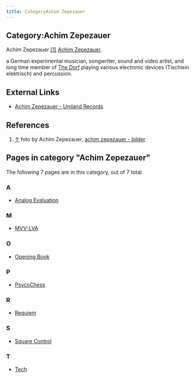```yaml
---
title: CategoryAchim Zepezauer
---
```

## Category:Achim Zepezauer



[](http://kuhzunft.com/bilder.html) Achim Zepezauer <a id="cite-note-1" href="#cite-ref-1">[1]</a>
[Achim Zepezauer](http://kuhzunft.com/),

a German experimental musician, songwriter, sound and video artist, and long time member of [The Dorf](Category:The_Dorf "Category:The Dorf") playing various electronic devices (Tischlein elektrisch) and percussion.

## External Links

- [Achim Zepezauer - Umland Records](https://umlandrecords.de/bands/achim-zepezauer-solo-o-tischlein-elektrisch/)

## References

1. <a id="cite-ref-1" href="#cite-note-1">↑</a> foto by Achim Zepezauer, [achim zepezauer - bilder](http://kuhzunft.com/bilder.html)

## Pages in category "Achim Zepezauer"

The following 7 pages are in this category, out of 7 total.

### A

- [Analog Evaluation](Analog_Evaluation "Analog Evaluation")

### M

- [MVV-LVA](MVV-LVA "MVV-LVA")

### O

- [Opening Book](Opening_Book "Opening Book")

### P

- [PsycoChess](PsycoChess "PsycoChess")

### R

- [Requiem](Requiem "Requiem")

### S

- [Square Control](Square_Control "Square Control")

### T

- [Tech](Tech "Tech")

